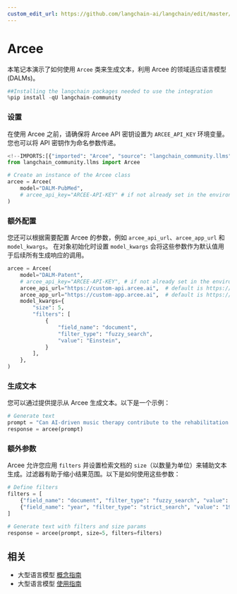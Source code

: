 ```yaml
---
custom_edit_url: https://github.com/langchain-ai/langchain/edit/master/docs/docs/integrations/llms/arcee.ipynb
---
```

# Arcee
本笔记本演示了如何使用 `Arcee` 类来生成文本，利用 Arcee 的领域适应语言模型 (DALMs)。


```python
##Installing the langchain packages needed to use the integration
%pip install -qU langchain-community
```

### 设置

在使用 Arcee 之前，请确保将 Arcee API 密钥设置为 `ARCEE_API_KEY` 环境变量。您也可以将 API 密钥作为命名参数传递。


```python
<!--IMPORTS:[{"imported": "Arcee", "source": "langchain_community.llms", "docs": "https://python.langchain.com/api_reference/community/llms/langchain_community.llms.arcee.Arcee.html", "title": "Arcee"}]-->
from langchain_community.llms import Arcee

# Create an instance of the Arcee class
arcee = Arcee(
    model="DALM-PubMed",
    # arcee_api_key="ARCEE-API-KEY" # if not already set in the environment
)
```

### 额外配置

您还可以根据需要配置 Arcee 的参数，例如 `arcee_api_url`、`arcee_app_url` 和 `model_kwargs`。
在对象初始化时设置 `model_kwargs` 会将这些参数作为默认值用于后续所有生成响应的调用。


```python
arcee = Arcee(
    model="DALM-Patent",
    # arcee_api_key="ARCEE-API-KEY", # if not already set in the environment
    arcee_api_url="https://custom-api.arcee.ai",  # default is https://api.arcee.ai
    arcee_app_url="https://custom-app.arcee.ai",  # default is https://app.arcee.ai
    model_kwargs={
        "size": 5,
        "filters": [
            {
                "field_name": "document",
                "filter_type": "fuzzy_search",
                "value": "Einstein",
            }
        ],
    },
)
```

### 生成文本

您可以通过提供提示从 Arcee 生成文本。以下是一个示例：


```python
# Generate text
prompt = "Can AI-driven music therapy contribute to the rehabilitation of patients with disorders of consciousness?"
response = arcee(prompt)
```

### 额外参数

Arcee 允许您应用 `filters` 并设置检索文档的 `size`（以数量为单位）来辅助文本生成。过滤器有助于缩小结果范围。以下是如何使用这些参数：





```python
# Define filters
filters = [
    {"field_name": "document", "filter_type": "fuzzy_search", "value": "Einstein"},
    {"field_name": "year", "filter_type": "strict_search", "value": "1905"},
]

# Generate text with filters and size params
response = arcee(prompt, size=5, filters=filters)
```


## 相关

- 大型语言模型 [概念指南](/docs/concepts/#llms)
- 大型语言模型 [使用指南](/docs/how_to/#llms)
